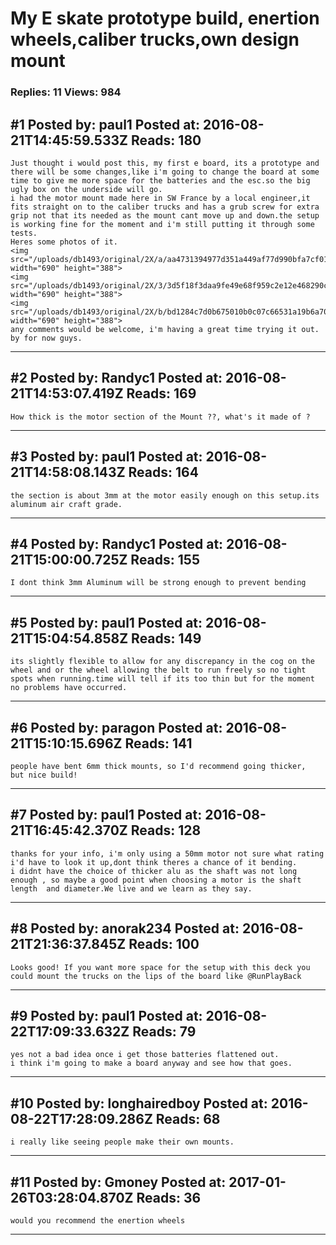 # My E skate prototype build, enertion wheels,caliber trucks,own design mount

### Replies: 11 Views: 984

## \#1 Posted by: paul1 Posted at: 2016-08-21T14:45:59.533Z Reads: 180

```
Just thought i would post this, my first e board, its a prototype and there will be some changes,like i'm going to change the board at some time to give me more space for the batteries and the esc.so the big ugly box on the underside will go.
i had the motor mount made here in SW France by a local engineer,it fits straight on to the caliber trucks and has a grub screw for extra grip not that its needed as the mount cant move up and down.the setup is working fine for the moment and i'm still putting it through some tests.
Heres some photos of it.
<img src="/uploads/db1493/original/2X/a/aa4731394977d351a449af77d990bfa7cf016adb.JPG" width="690" height="388">
<img src="/uploads/db1493/original/2X/3/3d5f18f3daa9fe49e68f959c2e12e468290c5af5.jpg" width="690" height="388">
<img src="/uploads/db1493/original/2X/b/bd1284c7d0b675010b0c07c66531a19b6a705ded.jpg" width="690" height="388">
any comments would be welcome, i'm having a great time trying it out.
by for now guys.
```

---
## \#2 Posted by: Randyc1 Posted at: 2016-08-21T14:53:07.419Z Reads: 169

```
How thick is the motor section of the Mount ??, what's it made of ?
```

---
## \#3 Posted by: paul1 Posted at: 2016-08-21T14:58:08.143Z Reads: 164

```
the section is about 3mm at the motor easily enough on this setup.its aluminum air craft grade.
```

---
## \#4 Posted by: Randyc1 Posted at: 2016-08-21T15:00:00.725Z Reads: 155

```
I dont think 3mm Aluminum will be strong enough to prevent bending
```

---
## \#5 Posted by: paul1 Posted at: 2016-08-21T15:04:54.858Z Reads: 149

```
its slightly flexible to allow for any discrepancy in the cog on the wheel and or the wheel allowing the belt to run freely so no tight spots when running.time will tell if its too thin but for the moment no problems have occurred.
```

---
## \#6 Posted by: paragon Posted at: 2016-08-21T15:10:15.696Z Reads: 141

```
people have bent 6mm thick mounts, so I'd recommend going thicker,
but nice build!
```

---
## \#7 Posted by: paul1 Posted at: 2016-08-21T16:45:42.370Z Reads: 128

```
thanks for your info, i'm only using a 50mm motor not sure what rating i'd have to look it up,dont think theres a chance of it bending.
i didnt have the choice of thicker alu as the shaft was not long enough , so maybe a good point when choosing a motor is the shaft length  and diameter.We live and we learn as they say.
```

---
## \#8 Posted by: anorak234 Posted at: 2016-08-21T21:36:37.845Z Reads: 100

```
Looks good! If you want more space for the setup with this deck you could mount the trucks on the lips of the board like @RunPlayBack
```

---
## \#9 Posted by: paul1 Posted at: 2016-08-22T17:09:33.632Z Reads: 79

```
yes not a bad idea once i get those batteries flattened out.
i think i'm going to make a board anyway and see how that goes.
```

---
## \#10 Posted by: longhairedboy Posted at: 2016-08-22T17:28:09.286Z Reads: 68

```
i really like seeing people make their own mounts.
```

---
## \#11 Posted by: Gmoney Posted at: 2017-01-26T03:28:04.870Z Reads: 36

```
would you recommend the enertion wheels
```

---
